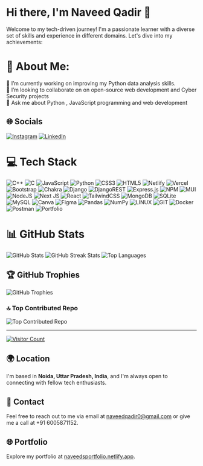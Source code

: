 # Hi there, I'm Naveed Qadir 👋

Welcome to my tech-driven journey! I'm a passionate learner with a diverse set of skills and experience in different domains. Let's dive into my achievements:

# 💫 About Me:
🔭 I’m currently working on improving my Python data analysis skills.<br>👯 I’m looking to collaborate on on open-source web development and Cyber Security projects<br>💬 Ask me about Python , JavaScript programming and web development<br>

## 🌐 Socials
[![Instagram](https://img.shields.io/badge/Instagram-%23E4405F.svg?logo=Instagram&logoColor=white)](https://www.instagram.com/naveed.qadir)
[![LinkedIn](https://img.shields.io/badge/LinkedIn-%230077B5.svg?logo=linkedin&logoColor=white)](https://www.linkedin.com/in/naveedqadir)

# 💻 Tech Stack
![C++](https://img.shields.io/badge/c++-%2300599C.svg?style=flat&logo=c%2B%2B&logoColor=white) ![C](https://img.shields.io/badge/c-%2300599C.svg?style=flat&logo=c&logoColor=white) ![JavaScript](https://img.shields.io/badge/javascript-%23323330.svg?style=flat&logo=javascript&logoColor=%23F7DF1E) ![Python](https://img.shields.io/badge/python-3670A0?style=flat&logo=python&logoColor=ffdd54) ![CSS3](https://img.shields.io/badge/css3-%231572B6.svg?style=flat&logo=css3&logoColor=white) ![HTML5](https://img.shields.io/badge/html5-%23E34F26.svg?style=flat&logo=html5&logoColor=white) ![Netlify](https://img.shields.io/badge/netlify-%23000000.svg?style=flat&logo=netlify&logoColor=#00C7B7) ![Vercel](https://img.shields.io/badge/vercel-%23000000.svg?style=flat&logo=vercel&logoColor=white) ![Bootstrap](https://img.shields.io/badge/bootstrap-%23563D7C.svg?style=flat&logo=bootstrap&logoColor=white) ![Chakra](https://img.shields.io/badge/chakra-%234ED1C5.svg?style=flat&logo=chakraui&logoColor=white) ![Django](https://img.shields.io/badge/django-%23092E20.svg?style=flat&logo=django&logoColor=white) ![DjangoREST](https://img.shields.io/badge/DJANGO-REST-ff1709?style=flat&logo=django&logoColor=white&color=ff1709&labelColor=gray) ![Express.js](https://img.shields.io/badge/express.js-%23404d59.svg?style=flat&logo=express&logoColor=%2361DAFB) ![NPM](https://img.shields.io/badge/NPM-%23000000.svg?style=flat&logo=npm&logoColor=white) ![MUI](https://img.shields.io/badge/MUI-%230081CB.svg?style=flat&logo=material-ui&logoColor=white) ![NodeJS](https://img.shields.io/badge/node.js-6DA55F?style=flat&logo=node.js&logoColor=white) ![Next JS](https://img.shields.io/badge/Next-black?style=flat&logo=next.js&logoColor=white) ![React](https://img.shields.io/badge/react-%2320232a.svg?style=flat&logo=react&logoColor=%2361DAFB) ![TailwindCSS](https://img.shields.io/badge/tailwindcss-%2338B2AC.svg?style=flat&logo=tailwind-css&logoColor=white) ![MongoDB](https://img.shields.io/badge/MongoDB-%234ea94b.svg?style=flat&logo=mongodb&logoColor=white) ![SQLite](https://img.shields.io/badge/sqlite-%2307405e.svg?style=flat&logo=sqlite&logoColor=white) ![MySQL](https://img.shields.io/badge/mysql-%2300f.svg?style=flat&logo=mysql&logoColor=white) ![Canva](https://img.shields.io/badge/Canva-%2300C4CC.svg?style=flat&logo=Canva&logoColor=white) ![Figma](https://img.shields.io/badge/figma-%23F24E1E.svg?style=flat&logo=figma&logoColor=white) ![Pandas](https://img.shields.io/badge/pandas-%23150458.svg?style=flat&logo=pandas&logoColor=white) ![NumPy](https://img.shields.io/badge/numpy-%23013243.svg?style=flat&logo=numpy&logoColor=white) ![LINUX](https://img.shields.io/badge/Linux-FCC624?style=flat&logo=linux&logoColor=black) ![GIT](https://img.shields.io/badge/Git-fc6d26?style=flat&logo=git&logoColor=white) ![Docker](https://img.shields.io/badge/docker-%230db7ed.svg?style=flat&logo=docker&logoColor=white) ![Postman](https://img.shields.io/badge/Postman-FF6C37?style=flat&logo=postman&logoColor=white) ![Portfolio](https://img.shields.io/badge/Portfolio-%23000000.svg?style=flat&logo=firefox&logoColor=#FF7139)

# 📊 GitHub Stats
![GitHub Stats](https://github-readme-stats.vercel.app/api?username=naveedqadir&theme=material-palenight&hide_border=false&include_all_commits=true&count_private=false)
![GitHub Streak Stats](https://github-readme-streak-stats.herokuapp.com/?user=naveedqadir&theme=material-palenight&hide_border=false)
![Top Languages](https://github-readme-stats.vercel.app/api/top-langs/?username=naveedqadir&theme=material-palenight&hide_border=false&include_all_commits=true&count_private=false&layout=compact)

## 🏆 GitHub Trophies
![GitHub Trophies](https://github-profile-trophy.vercel.app/?username=naveedqadir&theme=radical&no-frame=false&no-bg=true&margin-w=4)

### 🔝 Top Contributed Repo
![Top Contributed Repo](https://github-contributor-stats.vercel.app/api?username=naveedqadir&limit=5&theme=dark&combine_all_yearly_contributions=true)

---
[![Visitor Count](https://visitcount.itsvg.in/api?id=naveedqadir&icon=0&color=0)](https://visitcount.itsvg.in)

<!-- Proudly created with GPRM (https://gprm.itsvg.in) -->

## 🌍 Location

I'm based in **Noida, Uttar Pradesh, India**, and I'm always open to connecting with fellow tech enthusiasts.

## 📧 Contact

Feel free to reach out to me via email at [naveedqadir0@gmail.com](mailto:naveedqadir0@gmail.com) or give me a call at +91 6005871152.

## 🌐 Portfolio

Explore my portfolio at [naveedsportfolio.netlify.app](https://naveedsportfolio.netlify.app).
